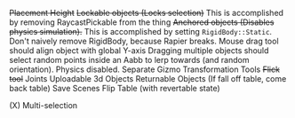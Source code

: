 ~~Placement Height~~
~~Lockable objects (Locks selection)~~
	This is accomplished by removing RaycastPickable from the thing
~~Anchored objects (Disables physics simulation).~~
	This is accomplished by setting `RigidBody::Static`. Don't naively remove RigidBody, because Rapier breaks.
Mouse drag tool should align object with global Y-axis
Dragging multiple objects should select random points inside an Aabb to lerp towards (and random orientation).
	Physics disabled.
Separate Gizmo Transformation Tools
~~Flick tool~~
Joints
Uploadable 3d Objects
Returnable Objects (If fall off table, come back table)
Save Scenes
Flip Table (with revertable state)

(X) Multi-selection
